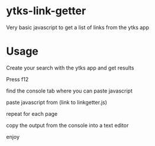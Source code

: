 # ytks-link-getter
Very basic javascript to get a list of links from the ytks app

# Usage
Create your search with the ytks app and get results

Press f12

find the console tab where you can paste javascript

paste javascript from (link to linkgetter.js)

repeat for each page

copy the output from the console into a text editor

enjoy
